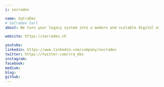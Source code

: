 ```yaml
---
i: socradev

name: SoCraDev
# SoCraDev Sarl
about: We turn your legacy system into a modern and scalable digital experience without the high risks of making new software

website: https://socradev.ch

youtube:
linkedin: https://www.linkedin.com/company/socradev
twitter: https://twitter.com/cra_dev
instagram:
facebook:
medium:
blog:
github:
---
```

